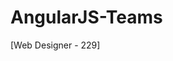 # AngularJS-Teams
[Web Designer - 229]


[Web Designer - Issue 229]: https://www.imagineshop.co.uk/magazines/webdesigner/web-designer-issue-229.html
